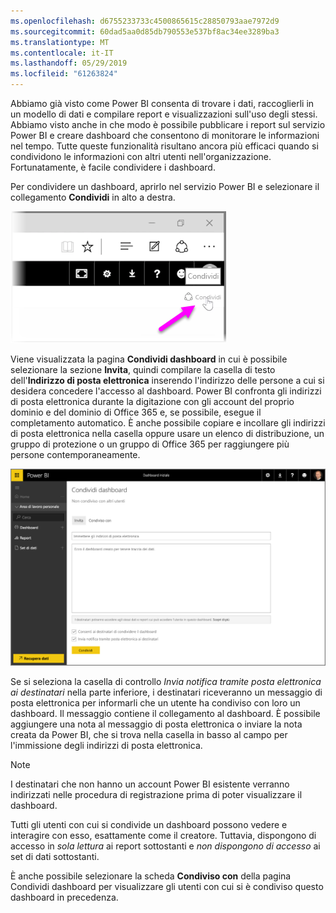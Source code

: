 ```yaml
---
ms.openlocfilehash: d6755233733c4500865615c28850793aae7972d9
ms.sourcegitcommit: 60dad5aa0d85db790553e537bf8ac34ee3289ba3
ms.translationtype: MT
ms.contentlocale: it-IT
ms.lasthandoff: 05/29/2019
ms.locfileid: "61263824"
---
```

Abbiamo già visto come Power BI consenta di trovare i dati, raccoglierli in un modello di dati e compilare report e visualizzazioni sull'uso degli stessi. Abbiamo visto anche in che modo è possibile pubblicare i report sul servizio Power BI e creare dashboard che consentono di monitorare le informazioni nel tempo. Tutte queste funzionalità risultano ancora più efficaci quando si condividono le informazioni con altri utenti nell'organizzazione. Fortunatamente, è facile condividere i dashboard.

Per condividere un dashboard, aprirlo nel servizio Power BI e selezionare il collegamento **Condividi** in alto a destra.

![](media/4-4-share-dashboards/4-4_1.png)

Viene visualizzata la pagina **Condividi dashboard** in cui è possibile selezionare la sezione **Invita**, quindi compilare la casella di testo dell'**Indirizzo di posta elettronica** inserendo l'indirizzo delle persone a cui si desidera concedere l'accesso al dashboard. Power BI confronta gli indirizzi di posta elettronica durante la digitazione con gli account del proprio dominio e del dominio di Office 365 e, se possibile, esegue il completamento automatico. È anche possibile copiare e incollare gli indirizzi di posta elettronica nella casella oppure usare un elenco di distribuzione, un gruppo di protezione o un gruppo di Office 365 per raggiungere più persone contemporaneamente.

![](media/4-4-share-dashboards/4-4_2.png)

Se si seleziona la casella di controllo *Invia notifica tramite posta elettronica ai destinatari* nella parte inferiore, i destinatari riceveranno un messaggio di posta elettronica per informarli che un utente ha condiviso con loro un dashboard. Il messaggio contiene il collegamento al dashboard. È possibile aggiungere una nota al messaggio di posta elettronica o inviare la nota creata da Power BI, che si trova nella casella in basso al campo per l'immissione degli indirizzi di posta elettronica.

>[!NOTE]
>I destinatari che non hanno un account Power BI esistente verranno indirizzati nelle procedura di registrazione prima di poter visualizzare il dashboard.
> 
> 

Tutti gli utenti con cui si condivide un dashboard possono vedere e interagire con esso, esattamente come il creatore. Tuttavia, dispongono di accesso in *sola lettura* ai report sottostanti e *non dispongono di accesso* ai set di dati sottostanti.

È anche possibile selezionare la scheda **Condiviso con** della pagina Condividi dashboard per visualizzare gli utenti con cui si è condiviso questo dashboard in precedenza.

